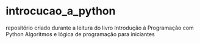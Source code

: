 # introcucao_a_python
repositório criado durante a leitura do livro Introdução à Programação com Python Algoritmos e lógica de programação para iniciantes
